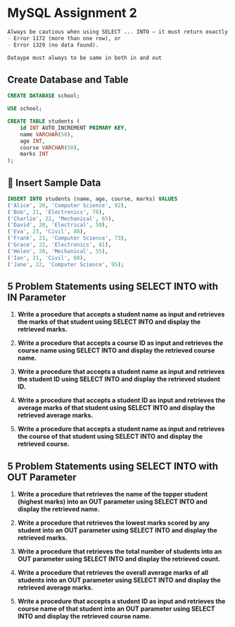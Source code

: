 # MySQL Assignment 2


``` md
Always be cautious when using SELECT ... INTO — it must return exactly one row, or you'll get either:
- Error 1172 (more than one row), or
- Error 1329 (no data found).

Dataype must always to be same in both in and out
```

## Create Database and Table

```sql
CREATE DATABASE school;

USE school;

CREATE TABLE students (
    id INT AUTO_INCREMENT PRIMARY KEY,
    name VARCHAR(50),
    age INT,
    course VARCHAR(50),
    marks INT
);
```

## 🔹 Insert Sample Data

```sql
INSERT INTO students (name, age, course, marks) VALUES
('Alice', 20, 'Computer Science', 92),
('Bob', 21, 'Electronics', 78),
('Charlie', 22, 'Mechanical', 65),
('David', 20, 'Electrical', 50),
('Eva', 23, 'Civil', 88),
('Frank', 21, 'Computer Science', 73),
('Grace', 22, 'Electronics', 81),
('Helen', 20, 'Mechanical', 55),
('Ian', 21, 'Civil', 60),
('Jane', 22, 'Computer Science', 95);
```

## 5 Problem Statements using SELECT INTO with **IN Parameter**

1. **Write a procedure that accepts a student name as input and retrieves the marks of that student using SELECT INTO and display the retrieved marks.**

2. **Write a procedure that accepts a course ID as input and retrieves the course name using SELECT INTO and display the retrieved course name.**

3. **Write a procedure that accepts a student name as input and retrieves the student ID using SELECT INTO and display the retrieved student ID.**

4. **Write a procedure that accepts a student ID as input and retrieves the average marks of that student using SELECT INTO and display the retrieved average marks.**

5. **Write a procedure that accepts a student name as input and retrieves the course of that student using SELECT INTO and display the retrieved course.**

## 5 Problem Statements using SELECT INTO with **OUT Parameter**

1. **Write a procedure that retrieves the name of the topper student (highest marks) into an OUT parameter using SELECT INTO and display the retrieved name.**

2. **Write a procedure that retrieves the lowest marks scored by any student into an OUT parameter using SELECT INTO and display the retrieved marks.**

3. **Write a procedure that retrieves the total number of students into an OUT parameter using SELECT INTO and display the retrieved count.**

4. **Write a procedure that retrieves the overall average marks of all students into an OUT parameter using SELECT INTO and display the retrieved average marks.**

5. **Write a procedure that accepts a student ID as input and retrieves the course name of that student into an OUT parameter using SELECT INTO and display the retrieved course name.**

